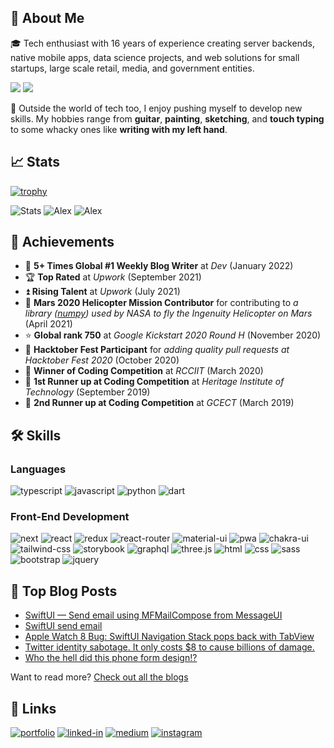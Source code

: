 ## 🚀 About Me

🎓 Tech enthusiast with 16 years of experience creating server backends, native mobile apps, data science projects, and web solutions for small startups, large scale retail, media, and government entities.

![](https://visitor-badge.laobi.icu/badge?page_id=protyagov.protyagov)
![](https://img.shields.io/website?url=https%3A%2F%2Fmartspec.com)

🎸 Outside the world of tech too, I enjoy pushing myself to develop new skills. My hobbies range from **guitar**, **painting**, **sketching**, and **touch typing** to some whacky ones like **writing with my left hand**.

## 📈 Stats
[![trophy](https://github-profile-trophy.vercel.app/?username=protyagov&theme=oldie&row=1&margin-w=28&no-bg=true&no-frame=true)](https://github.com/ryo-ma/github-profile-trophy)

![Stats](https://github-readme-stats.vercel.app/api?username=protyagov&show_icons=true&theme=transparent&border_radius=20&hide_border=true&custom_title=Activity&show=reviews&rank_icon=percentile)
![Alex](http://github-profile-summary-cards.vercel.app/api/cards/productive-time?username=protyagov&theme=transparent&utcOffset=3)
![Alex](http://github-profile-summary-cards.vercel.app/api/cards/profile-details?username=protyagov&theme=transparent&hide=owner)
## 🏅 Achievements

-   📝 **5+ Times Global #1 Weekly Blog Writer** at _Dev_ (January 2022)
-   🏆 **Top Rated** at _Upwork_ (September 2021)
-   ⏫ **Rising Talent** at _Upwork_ (July 2021)
-   🚁 **Mars 2020 Helicopter Mission Contributor** for contributing to _a library ([numpy](https://github.com/numpy/numpy)) used by NASA to fly the Ingenuity Helicopter on Mars_ (April 2021)
-   ⭐ **Global rank 750** at _Google Kickstart 2020 Round H_ (November 2020)
-   🤝 **Hacktober Fest Participant** for _adding quality pull requests at Hacktober Fest 2020_ (October 2020)
-   🥇 **Winner of Coding Competition** at _RCCIIT_ (March 2020)
-   🥈 **1st Runner up at Coding Competition** at _Heritage Institute of Technology_ (September 2019)
-   🥉 **2nd Runner up at Coding Competition** at _GCECT_ (March 2019)

## 🛠️ Skills

### Languages

![typescript](https://img.shields.io/badge/TypeScript-3178C6?style=for-the-badge&logo=typescript&logoColor=white)
![javascript](https://img.shields.io/badge/JavaScript-323330?style=for-the-badge&logo=javascript&logoColor=F7DF1E)
![python](https://img.shields.io/badge/Python-3776AB?style=for-the-badge&logo=python&logoColor=white)
![dart](https://img.shields.io/badge/Dart-28B6F6?style=for-the-badge&logo=dart&logoColor=white)

### Front-End Development

![next](https://img.shields.io/badge/Next-000000?style=for-the-badge&logo=nextdotjs&logoColor=FFFFFF)
![react](https://img.shields.io/badge/React-20232A?style=for-the-badge&logo=react&logoColor=61DAFB)
![redux](https://img.shields.io/badge/Redux-593D88?style=for-the-badge&logo=redux&logoColor=white)
![react-router](https://img.shields.io/badge/React_Router-CA4245?style=for-the-badge&logo=react-router&logoColor=white)
![material-ui](https://img.shields.io/badge/Material_UI-0081CB?style=for-the-badge&logo=mui&logoColor=white)
![pwa](https://img.shields.io/badge/Progressive_Web_App-4285F4?style=for-the-badge&logo=googlechrome&logoColor=white)
![chakra-ui](https://img.shields.io/badge/Chakra_UI-319795?style=for-the-badge&logo=chakra-ui&logoColor=white)
![tailwind-css](https://img.shields.io/badge/tailwind_css-06B6D4?style=for-the-badge&logo=tailwind-css&logoColor=white)
![storybook](https://img.shields.io/badge/storybook-FF4785?style=for-the-badge&logo=storybook&logoColor=white)
![graphql](https://img.shields.io/badge/GraphQL-E434AA?style=for-the-badge&logo=graphql&logoColor=white)
![three.js](https://img.shields.io/badge/Three.js-000000?style=for-the-badge&logo=three.js&logoColor=white)
![html](https://img.shields.io/badge/HTML5-E34F26?style=for-the-badge&logo=html5&logoColor=white)
![css](https://img.shields.io/badge/CSS3-1572B6?style=for-the-badge&logo=css3&logoColor=white)
![sass](https://img.shields.io/badge/SASS-CC6699?style=for-the-badge&logo=sass&logoColor=white)
![bootstrap](https://img.shields.io/badge/Bootstrap-563D7C?style=for-the-badge&logo=bootstrap&logoColor=white)
![jquery](https://img.shields.io/badge/jQuery-0769AD?style=for-the-badge&logo=jquery&logoColor=white)


## 📝 Top Blog Posts

-   [SwiftUI — Send email using MFMailCompose from MessageUI](https://martspec.medium.com/swiftui-send-email-using-mfmailcompose-from-messageui-b217370ff024)
-   [SwiftUI send email](https://martspec.medium.com/swiftui-send-email-e9ef558a9827)
-   [Apple Watch 8 Bug: SwiftUI Navigation Stack pops back with TabView](https://martspec.medium.com/apple-watch-8-bug-swiftui-navigation-stack-pops-back-with-tabview-e820630b51df)
-   [Twitter identity sabotage. It only costs $8 to cause billions of damage.](https://martspec.medium.com/twitter-identity-sabotage-it-only-costs-8-to-cause-billions-of-damage-elon-musk-reaction-7270799b0134)
-   [Who the hell did this phone form design!?](https://www.linkedin.com/posts/protyagov_design-designer-ui-activity-6974485186751188992-il8d?utm_source=share&utm_medium=member_desktop)

Want to read more? [Check out all the blogs](https://dev.to/protyagov)



## 🔗 Links

[![portfolio](https://img.shields.io/badge/Portfolio-5340ff?style=for-the-badge&logo=Google-chrome&logoColor=white)](https://martspec.com)
[![linked-in](https://img.shields.io/badge/Linked_In-0077B5?style=for-the-badge&logo=LinkedIn&logoColor=white)](https://linkedin.com/in/protyagov)
[![medium](https://img.shields.io/badge/medium-000000?style=for-the-badge&logo=medium&logoColor=white)](https://medium.com/@martspec)
[![instagram](https://img.shields.io/badge/Instagram-E4405F?style=for-the-badge&logo=instagram&logoColor=white)](https://www.instagram.com/martspec_com/)
